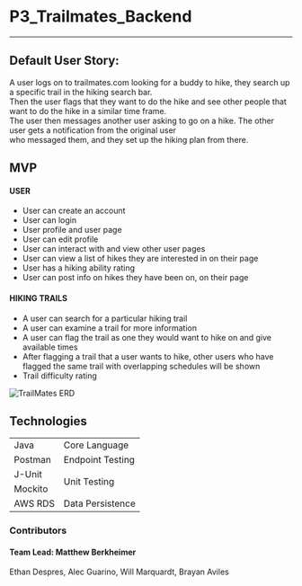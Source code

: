# P3_Trailmates_Backend

---
## Default User Story:
A user logs on to trailmates.com looking for a buddy to hike, they search up a specific trail in the hiking search bar.<br />
Then the user flags that they want to do the hike and see other people that want to do the hike in a similar time frame.<br />
The user then messages another user asking to go on a hike. The other user gets a notification from the original user<br />
who messaged them, and they set up the hiking plan from there.

## MVP
#### USER
- User can create an account
- User can login
- User profile and user page
- User can edit profile
- User can interact with and view other user pages
- User can view a list of hikes they are interested in on their page
- User has a hiking ability rating
- User can post info on hikes they have been on, on their page
#### HIKING TRAILS
- A user can search for a particular hiking trail
- A user can examine a trail for more information
- A user can flag the trail as one they would want to hike on and give available times
- After flagging a trail that a user wants to hike, other users who have flagged the same trail with overlapping schedules will be shown
- Trail difficulty rating

![TrailMates ERD](https://link-to-the-image_Can-be-stored-on-github)


## Technologies
<table>
    <tbody>
        <tr> <td>Java</td> <td>Core Language</td> </tr>
        <tr> <td>Postman</td> <td>Endpoint Testing</td> </tr>
        <tr> <td>J-Unit</td> <td rowspan="2">Unit Testing</td> </tr>
        <tr> <td>Mockito</td> </tr>
        <tr> <td>AWS RDS</td> <td>Data Persistence</td> </tr>
    </tbody>
</table>

### Contributors
#### Team Lead: Matthew Berkheimer
Ethan Despres, Alec Guarino, Will Marquardt, Brayan Aviles